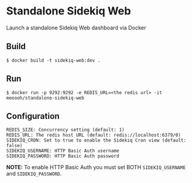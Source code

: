 # Standalone Sidekiq Web

Launch a standalone Sidekiq Web dashboard via Docker

## Build

```
$ docker build -t sidekiq-web:dev .
```

## Run

```
$ docker run -p 9292:9292 -e REDIS_URL=<the redis url> -it meoooh/standalone-sidekiq-web
```

## Configuration

```
REDIS_SIZE: Concurrency setting (default: 1)
REDIS_URL: The redis host URL (default: redis://localhost:6379/0)
SIDEKIQ_CRON: Set to true to enable the Sidekiq Cron view (default: false)
SIDEKIQ_USERNAME: HTTP Basic Auth username
SIDEKIQ_PASSWORD: HTTP Basic Auth password
```

**NOTE:** To enable HTTP Basic Auth you must set BOTH `SIDEKIQ_USERNAME` and `SIDEKIQ_PASSWORD`.
